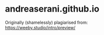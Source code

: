 # andreaserani.github.io

Originally (shamelessly) plagiarised from:
https://weeby.studio/intro/preview/
